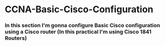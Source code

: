 # **CCNA-Basic-Cisco-Configuration**
### In this section I'm gonna configure Basic Cisco configuration using a Cisco router (In this practical I'm using Cisco 1841 Routers)
